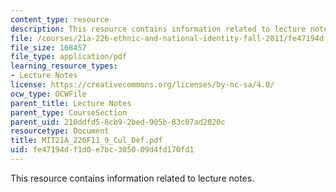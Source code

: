 ```yaml
---
content_type: resource
description: This resource contains information related to lecture notes.
file: /courses/21a-226-ethnic-and-national-identity-fall-2011/fe47194df1d0e7bc305009d4fd170fd1_MIT21A_226F11_9_Cul_Def.pdf
file_size: 168457
file_type: application/pdf
learning_resource_types:
- Lecture Notes
license: https://creativecommons.org/licenses/by-nc-sa/4.0/
ocw_type: OCWFile
parent_title: Lecture Notes
parent_type: CourseSection
parent_uid: 210ddfd5-8cb9-2bed-905b-83c07ad2020c
resourcetype: Document
title: MIT21A_226F11_9_Cul_Def.pdf
uid: fe47194d-f1d0-e7bc-3050-09d4fd170fd1
---
```

This resource contains information related to lecture notes.